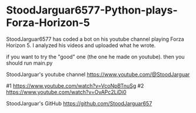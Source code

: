 # StoodJarguar6577-Python-plays-Forza-Horizon-5
StoodJarguar6577 has coded a bot on his youtube channel playing Forza Horizon 5. I analyzed his videos and uploaded what he wrote.

if you want to try the "good" one (the one he made on youtube). then you should run main.py

StoodJarguar's youtube channel
https://www.youtube.com/@StoodJarguar

#1
https://www.youtube.com/watch?v=VcoNpBTnuSg
#2
https://www.youtube.com/watch?v=OvAPc2LiDi0

StoodJarguar's GitHub
https://github.com/StoodJarguar657
